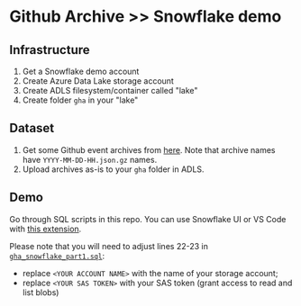 # Github Archive >> Snowflake demo

## Infrastructure

1. Get a Snowflake demo account
2. Create Azure Data Lake storage account
3. Create ADLS filesystem/container called "lake"
4. Create folder `gha` in your "lake"

## Dataset

1. Get some Github event archives from [here](https://www.gharchive.org/). Note that archive names have `YYYY-MM-DD-HH.json.gz` names.
2. Upload archives as-is to your `gha` folder in ADLS.

## Demo

Go through SQL scripts in this repo. You can use Snowflake UI or
VS Code with [this extension](https://marketplace.visualstudio.com/items?itemName=koszti.snowflake-driver-for-sqltools).

Please note that you will need to adjust lines 22-23 in [`gha_snowflake_part1.sql`](./gha_snowflake_part1.sql):

- replace `<YOUR ACCOUNT NAME>` with the name of your storage account;
- replace `<YOUR SAS TOKEN>` with your SAS token (grant access to read and list blobs)
